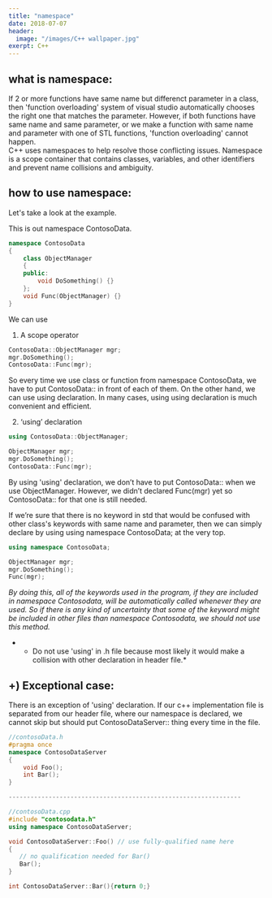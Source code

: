 ```yaml
---
title: "namespace"
date: 2018-07-07
header:
  image: "/images/C++ wallpaper.jpg"
exerpt: C++
---
```




## what is namespace:

If 2 or more functions have same name but differenct parameter in a class, then 'function overloading' system of visual studio automatically chooses the right one that matches the parameter. However, if both functions have same name and same parameter, or we make a function with same name and parameter with one of STL functions, 'function overloading' cannot happen.  
C++ uses namespaces to help resolve those conflicting issues. Namespace is a scope container that contains classes, variables, and other identifiers and prevent name collisions and ambiguity.


## how to use namespace:

Let's take a look at the example.

This is out namespace ContosoData.

```C++
namespace ContosoData  
{      
    class ObjectManager   
    {  
    public:  
        void DoSomething() {}  
    };  
    void Func(ObjectManager) {}  
}
```

We can use
1.	A scope operator

```C++
ContosoData::ObjectManager mgr;  
mgr.DoSomething();  
ContosoData::Func(mgr);
```

So every time we use class or function from namespace ContosoData, we have to put ContosoData:: in front of each of them.
On the other hand, we can use using declaration. In many cases, using using declaration is much convenient and efficient.

2.	‘using’ declaration

```C++
using ContosoData::ObjectManager; 

ObjectManager mgr;  
mgr.DoSomething();
ContosoData::Func(mgr);
```

By using 'using' declaration, we don’t have to put ContosoData:: when we use ObjectManager. However, we didn’t declared Func(mgr) yet so ContosoData:: for that one is still needed.

If we’re sure that there is no keyword in std that would be confused with other class's keywords with same name and parameter, then we can simply declare by using using namespace ContosoData; at the very top.

```c++
using namespace ContosoData;

ObjectManager mgr;  
mgr.DoSomething();  
Func(mgr);
```

*By doing this, all of the keywords used in the program, if they are included in namespace Contosodata, will be automatically called whenever they are used. So if there is any kind of uncertainty that some of the keyword might be included in other files than namespace Contosodata, we should not use this method.*

* * Do not use 'using' in .h file because most likely it would make a collision with other declaration in header file.*


## +) Exceptional case:

There is an exception of 'using' declaration. If our c++ implementation file is separated from our header file, where our namespace is declared, we cannot skip but should put ContosoDataServer:: thing every time in the file.

```c++
//contosoData.h   
#pragma once  
namespace ContosoDataServer  
{  
    void Foo();  
    int Bar();  
}

----------------------------------------------------------------

//contosoData.cpp
#include "contosodata.h"  
using namespace ContosoDataServer;   

void ContosoDataServer::Foo() // use fully-qualified name here  
{  
   // no qualification needed for Bar()  
   Bar();   
}  

int ContosoDataServer::Bar(){return 0;}
```

